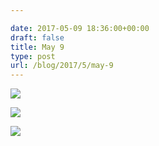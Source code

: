 ```yaml
---

date: 2017-05-09 18:36:00+00:00
draft: false
title: May 9
type: post
url: /blog/2017/5/may-9
---
```




  
   ![](/images/2017-05-09-20175may-9/IMG_1073.jpg)

  

  
   ![](/images/2017-05-09-20175may-9/IMG_1079.jpg)

  

  
   ![](/images/2017-05-09-20175may-9/IMG_1092.jpg)

  


